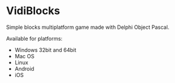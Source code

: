 # VidiBlocks
Simple blocks multiplatform game made with Delphi Object Pascal.


Available for platforms:

- Windows 32bit and 64bit
- Mac OS
- Linux
- Android
- iOS


